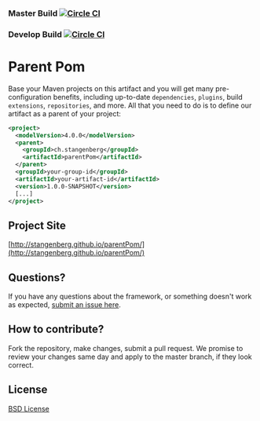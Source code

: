 ### Master Build [![Circle CI](https://circleci.com/gh/stangenberg/parentPom/tree/master.svg?style=svg)](https://circleci.com/gh/stangenberg/parentPom/tree/master)

### Develop Build [![Circle CI](https://circleci.com/gh/stangenberg/parentPom/tree/develop.svg?style=svg)](https://circleci.com/gh/stangenberg/parentPom/tree/develop)

# Parent Pom

Base your Maven projects on this artifact and you will get many pre-configuration benefits, including up-to-date
`dependencies`, `plugins`, build `extensions`,
`repositories`, and more. All that you need to do is to
define our artifact as a parent of your project: 

```xml
<project>
  <modelVersion>4.0.0</modelVersion>
  <parent>
    <groupId>ch.stangenberg</groupId>
    <artifactId>parentPom</artifactId>
  </parent>
  <groupId>your-group-id</groupId>
  <artifactId>your-artifact-id</artifactId>
  <version>1.0.0-SNAPSHOT</version>
  [...]
</project>
```

## Project Site

[http://stangenberg.github.io/parentPom/](http://stangenberg.github.io/parentPom/)


## Questions?

If you have any questions about the framework, or something doesn't work as expected, [submit an issue here](https://github.com/stangenberg/parentPom/issues/new).


## How to contribute?

Fork the repository, make changes, submit a pull request. We promise to review your changes same day and apply to the master branch, if they look correct.


## License

[BSD License](https://raw.githubusercontent.com/stangenberg/parentPom/master/LICENSE.txt) 